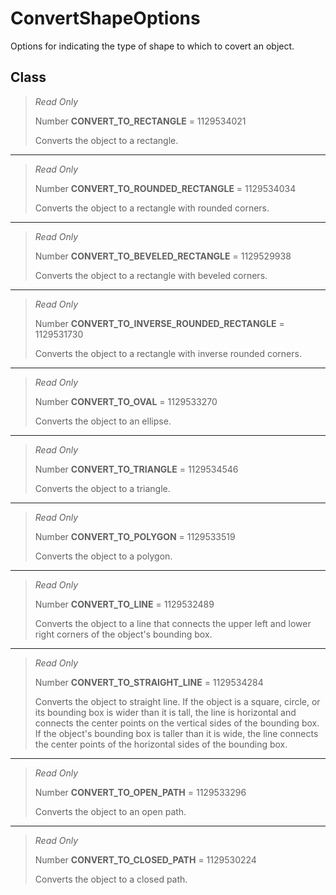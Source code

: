 # ConvertShapeOptions
Options for indicating the type of shape to which to covert an object.

## Class
> *Read Only* 
> 
> Number **CONVERT_TO_RECTANGLE** = 1129534021
> 
> Converts the object to a rectangle.
*** 
> *Read Only* 
> 
> Number **CONVERT_TO_ROUNDED_RECTANGLE** = 1129534034
> 
> Converts the object to a rectangle with rounded corners.
*** 
> *Read Only* 
> 
> Number **CONVERT_TO_BEVELED_RECTANGLE** = 1129529938
> 
> Converts the object to a rectangle with beveled corners.
*** 
> *Read Only* 
> 
> Number **CONVERT_TO_INVERSE_ROUNDED_RECTANGLE** = 1129531730
> 
> Converts the object to a rectangle with inverse rounded corners.
*** 
> *Read Only* 
> 
> Number **CONVERT_TO_OVAL** = 1129533270
> 
> Converts the object to an ellipse.
*** 
> *Read Only* 
> 
> Number **CONVERT_TO_TRIANGLE** = 1129534546
> 
> Converts the object to a triangle.
*** 
> *Read Only* 
> 
> Number **CONVERT_TO_POLYGON** = 1129533519
> 
> Converts the object to a polygon.
*** 
> *Read Only* 
> 
> Number **CONVERT_TO_LINE** = 1129532489
> 
> Converts the object to a line that connects the upper left and lower right corners of the object's bounding box.
*** 
> *Read Only* 
> 
> Number **CONVERT_TO_STRAIGHT_LINE** = 1129534284
> 
> Converts the object to straight line. If the object is a square, circle, or its bounding box is wider than it is tall, the line is horizontal and connects the center points on the vertical sides of the bounding box. If the object's bounding box is taller than it is wide, the line connects the center points of the horizontal sides of the bounding box.
*** 
> *Read Only* 
> 
> Number **CONVERT_TO_OPEN_PATH** = 1129533296
> 
> Converts the object to an open path.
*** 
> *Read Only* 
> 
> Number **CONVERT_TO_CLOSED_PATH** = 1129530224
> 
> Converts the object to a closed path.

